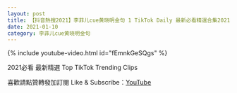 ```yaml
---
layout: post
title: 【抖音熱搜2021】李菲儿cue黄晓明金句 1 TikTok Daily 最新必看精選合集2021 01 10
date: 2021-01-10
category: 李菲儿cue黄晓明金句
---
```


{% include youtube-video.html id="fEmnkGeSQgs" %}

2021必看 最新精選 Top TikTok Trending Clips

喜歡請點贊轉發加訂閱 Like & Subscribe：[YouTube](https://www.youtube.com/channel/UCAoR7VcanIPd04uEq_GIylA/videos)

